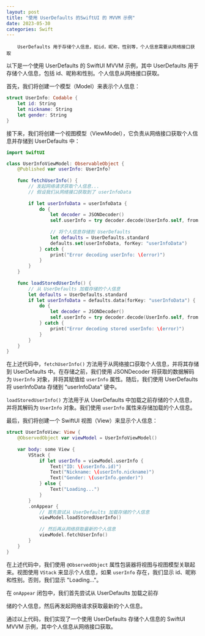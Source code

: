 ```yaml
---
layout: post
title: "使用 UserDefaults 的SwiftUI 的 MVVM 示例"
date: 2023-05-30
categories: Swift
---
```

        UserDefaults 用于存储个人信息，如id，昵称，性别等，个人信息需要从网络接口获取
以下是一个使用 UserDefaults 的 SwiftUI MVVM 示例，其中 UserDefaults 用于存储个人信息，包括 id、昵称和性别。个人信息从网络接口获取。

首先，我们将创建一个模型（Model）来表示个人信息：

```swift
struct UserInfo: Codable {
    let id: String
    let nickname: String
    let gender: String
}
```

接下来，我们将创建一个视图模型（ViewModel），它负责从网络接口获取个人信息并存储到 UserDefaults 中：

```swift
import SwiftUI

class UserInfoViewModel: ObservableObject {
    @Published var userInfo: UserInfo?
    
    func fetchUserInfo() {
        // 发起网络请求获取个人信息...
        // 假设我们从网络接口获取到了 userInfoData
        
        if let userInfoData = userInfoData {
            do {
                let decoder = JSONDecoder()
                self.userInfo = try decoder.decode(UserInfo.self, from: userInfoData)
                
                // 将个人信息存储到 UserDefaults
                let defaults = UserDefaults.standard
                defaults.set(userInfoData, forKey: "userInfoData")
            } catch {
                print("Error decoding userInfo: \(error)")
            }
        }
    }
    
    func loadStoredUserInfo() {
        // 从 UserDefaults 加载存储的个人信息
        let defaults = UserDefaults.standard
        if let userInfoData = defaults.data(forKey: "userInfoData") {
            do {
                let decoder = JSONDecoder()
                self.userInfo = try decoder.decode(UserInfo.self, from: userInfoData)
            } catch {
                print("Error decoding stored userInfo: \(error)")
            }
        }
    }
}
```

在上述代码中，`fetchUserInfo()` 方法用于从网络接口获取个人信息，并将其存储到 UserDefaults 中。在存储之前，我们使用 JSONDecoder 将获取的数据解码为 `UserInfo` 对象，并将其赋值给 `userInfo` 属性。随后，我们使用 UserDefaults 将 userInfoData 存储到 "userInfoData" 键中。

`loadStoredUserInfo()` 方法用于从 UserDefaults 中加载之前存储的个人信息，并将其解码为 `UserInfo` 对象。我们使用 `userInfo` 属性来存储加载的个人信息。

最后，我们将创建一个 SwiftUI 视图（View）来显示个人信息：

```swift
struct UserInfoView: View {
    @ObservedObject var viewModel = UserInfoViewModel()
    
    var body: some View {
        VStack {
            if let userInfo = viewModel.userInfo {
                Text("ID: \(userInfo.id)")
                Text("Nickname: \(userInfo.nickname)")
                Text("Gender: \(userInfo.gender)")
            } else {
                Text("Loading...")
            }
        }
        .onAppear {
            // 首先尝试从 UserDefaults 加载存储的个人信息
            viewModel.loadStoredUserInfo()
            
            // 然后再从网络获取最新的个人信息
            viewModel.fetchUserInfo()
        }
    }
}
```

在上述代码中，我们使用 `@ObservedObject` 属性包装器将视图与视图模型关联起来。视图使用 `VStack` 来显示个人信息，如果 `userInfo` 存在，我们显示 id、昵称和性别。否则，我们显示 "Loading..."。

在 `onAppear` 闭包中，我们首先尝试从 UserDefaults 加载之前存

储的个人信息，然后再发起网络请求获取最新的个人信息。

通过以上代码，我们实现了一个使用 UserDefaults 存储个人信息的 SwiftUI MVVM 示例，其中个人信息从网络接口获取。